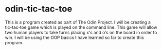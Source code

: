 # odin-tic-tac-toe
This is a program created as part of The Odin Project. I will be creating a tic-tac-toe game which is played on the command line. This game will allow two human players to take turns placing x's and o's on the board in order to win. I will be using the OOP basics I have learned so far to create this program.